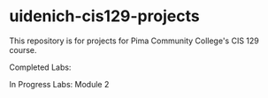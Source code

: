 # uidenich-cis129-projects
This repository is for projects for Pima Community College's CIS 129 course.

Completed Labs:

In Progress Labs:
    Module 2
